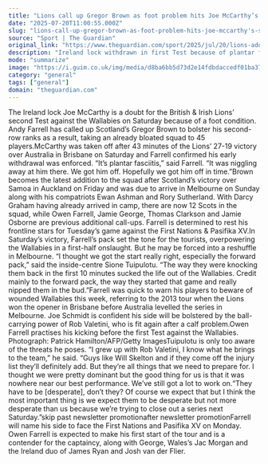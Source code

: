 ```yaml
---
title: "Lions call up Gregor Brown as foot problem hits Joe McCarthy’s second Test hopes"
date: "2025-07-20T11:00:55.000Z"
slug: "lions-call-up-gregor-brown-as-foot-problem-hits-joe-mccarthy's-second-test-hopes"
source: "Sport | The Guardian"
original_link: "https://www.theguardian.com/sport/2025/jul/20/lions-add-gregor-brown-joe-mccarthy-injury-doubt-second-test-australia"
description: "Ireland lock withdrawn in first Test because of plantar fasciitis  Owen Farrell likely to start against First Nations & Pasifika XV  The Ireland lock Joe McCarthy is a doubt for the British & Irish Lions’ second Test against the Wallabies on Saturday because of a foot condition. Andy Farrell has called up Scotland’s Gregor Brown to bolster his second-row ranks as a result, taking an already bloated squad to 45 players. McCarthy was taken off after 43 minutes of the Lions’ 27-19 victory over Australia in Brisbane on Saturday and Farrell confirmed his early withdrawal was enforced. “It’s plantar fasciitis,” said Farrell. “It was niggling away at him there. We got him off. Hopefully we got him off in time.”  Continue reading..."
mode: "summarize"
image: "https://i.guim.co.uk/img/media/d8ba6bb5d73d2e14fdbdaccedf01ba37734c8ba9/562_0_3228_2582/master/3228.jpg?width=1200&height=630&quality=85&auto=format&fit=crop&precrop=40:21,offset-x50,offset-y0&overlay-align=bottom%2Cleft&overlay-width=100p&overlay-base64=L2ltZy9zdGF0aWMvb3ZlcmxheXMvdGctZGVmYXVsdC5wbmc&enable=upscale&s=04a269d83f520eb6e76a8b232398a88b"
category: "general"
tags: ["general"]
domain: "theguardian.com"
---
```

The Ireland lock Joe McCarthy is a doubt for the British & Irish Lions’ second Test against the Wallabies on Saturday because of a foot condition. Andy Farrell has called up Scotland’s Gregor Brown to bolster his second-row ranks as a result, taking an already bloated squad to 45 players.McCarthy was taken off after 43 minutes of the Lions’ 27-19 victory over Australia in Brisbane on Saturday and Farrell confirmed his early withdrawal was enforced. “It’s plantar fasciitis,” said Farrell. “It was niggling away at him there. We got him off. Hopefully we got him off in time.”Brown becomes the latest addition to the squad after Scotland’s victory over Samoa in Auckland on Friday and was due to arrive in Melbourne on Sunday along with his compatriots Ewan Ashman and Rory Sutherland. With Darcy Graham having already arrived in camp, there are now 12 Scots in the squad, while Owen Farrell, Jamie George, Thomas Clarkson and Jamie Osborne are previous additional call-ups. Farrell is determined to rest his frontline stars for Tuesday’s game against the First Nations & Pasifika XV.In Saturday’s victory, Farrell’s pack set the tone for the tourists, overpowering the Wallabies in a first-half onslaught. But he may be forced into a reshuffle in Melbourne. “I thought we got the start really right, especially the forward pack,” said the inside-centre Sione Tuipulotu. “The way they were knocking them back in the first 10 minutes sucked the life out of the Wallabies. Credit mainly to the forward pack, the way they started that game and really nipped them in the bud.”Farrell was quick to warn his players to beware of wounded Wallabies this week, referring to the 2013 tour when the Lions won the opener in Brisbane before Australia levelled the series in Melbourne. Joe Schmidt is confident his side will be bolstered by the ball-carrying power of Rob Valetini, who is fit again after a calf problem.Owen Farrell practises his kicking before the first Test against the Wallabies. Photograph: Patrick Hamilton/AFP/Getty ImagesTuipulotu is only too aware of the threats he poses. “I grew up with Rob Valetini, I know what he brings to the team,” he said. “Guys like Will Skelton and if they come off the injury list they’ll definitely add. But they’re all things that we need to prepare for. I thought we were pretty dominant but the good thing for us is that it was nowhere near our best performance. We’ve still got a lot to work on.“They have to be [desperate], don’t they? Of course we expect that but I think the most important thing is we expect them to be desperate but not more desperate than us because we’re trying to close out a series next Saturday.”skip past newsletter promotionafter newsletter promotionFarrell will name his side to face the First Nations and Pasifika XV on Monday. Owen Farrell is expected to make his first start of the tour and is a contender for the captaincy, along with George, Wales’s Jac Morgan and the Ireland duo of James Ryan and Josh van der Flier.